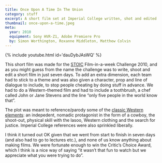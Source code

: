 ```yaml
---
title: Once Upon A Time In The Union
category: stuff
excerpt: A short film set at Imperial College written, shot and edited in a week.
thumbnail: once-upon-a-time.jpeg
meta:
  year: 2010
  equipment: Sony HVR-Z1, Adobe Premiere Pro
  by: Simon Worthington, Roxanne Middleton, Matthew Colvin
---
```


{% include youtube.html id='dauDybJAsWQ' %}

This short film was made for the [STOIC](http://www.stoictv.com/ "STOIC TV") Film-in-a-week Challenge 2010, and as you might guess from the name the challenge was to write, shoot and edit a short film in just seven days. To add an extra dimension, each team had to stick to a theme and was also given a character, prop and line of dialogue to include, to stop people cheating by doing stuff in advance. We had to do a Western-themed film and had to include a toothbrush, a chef called John or Jane Stevens and the line “only five people in the world know that”.

The plot was meant to reference/parody some of the [classic Western elements](http://www.filmsite.org/westernfilms.html): an indepedent, nomadic protagonist in the form of a cowboy, the shoot-out, physical skill with the lasoo, Western clothing and the search for justice. Imperial College references were also sprinkled liberally.

I think it turned out OK given that we went from start to finish in seven days (and also had to go to lectures etc.), and none of us know anything about making films. We were fortunate enough to win the Critic’s Choice Award, which I think is a nice way of saying “it wasn’t that fun to watch but we appreciate what you were trying to do”.

